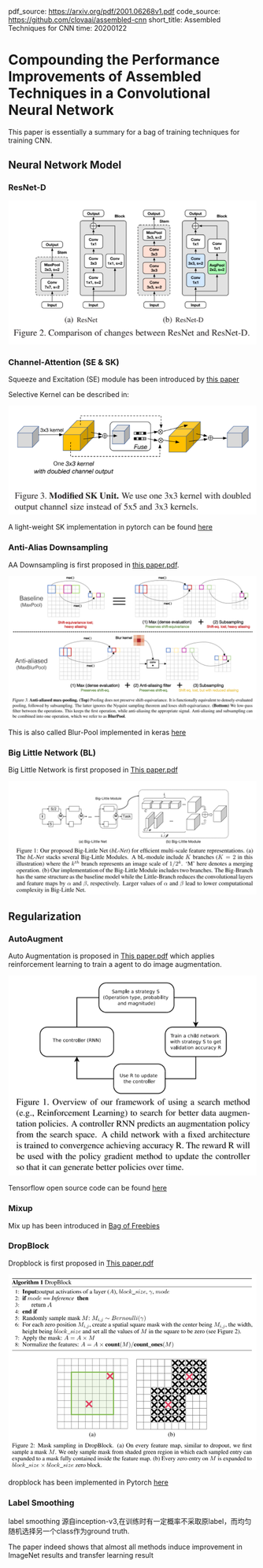 pdf_source: https://arxiv.org/pdf/2001.06268v1.pdf
code_source: https://github.com/clovaai/assembled-cnn
short_title: Assembled Techniques for CNN
time: 20200122
# Compounding the Performance Improvements of Assembled Techniques in a Convolutional Neural Network

This paper is essentially a summary for a bag of training techniques for training CNN.

## Neural Network Model

### ResNet-D

![image](res/assembledcnn_resnetD.png)

### Channel-Attention  (SE & SK)

Squeeze and Excitation (SE) module has been introduced by [this paper](../Building_Blocks/Squeeze-and-Excitation_Networks.md)

Selective Kernel can be described in:

![image](res/assembledcnn_SK.png)

A light-weight SK implementation in pytorch can be found [here](https://github.com/pppLang/SKNet)

### Anti-Alias Downsampling

AA Downsampling is first proposed in [this paper.pdf](https://arxiv.org/pdf/1904.11486.pdf).

![image](res/assembledcnn_maxpooling.png)

This is also called Blur-Pool implemented in keras [here](https://github.com/csvance/blur-pool-keras)

### Big Little Network (BL)

Big Little Network is first proposed in [This paper.pdf](https://arxiv.org/pdf/1807.03848.pdf)

![image](res/assembledcnn_BLNet.png)

## Regularization

### AutoAugment

Auto Augmentation is proposed in [This paper.pdf](https://arxiv.org/pdf/1805.09501.pdf) which applies reinforcement learning to train a agent to do image augmentation.

![image](res/assembledcnn_AutoAug.png)

Tensorflow open source code can be found [here](https://github.com/tensorflow/tpu/blob/master/models/official/efficientnet/autoaugment.py)
### Mixup

Mix up has been introduced in [Bag of Freebies](../other_categories/object_detection_2D/BoFDetection.md)

### DropBlock

Dropblock is first proposed in [This paper.pdf](https://arxiv.org/pdf/1810.12890.pdf)

![image](res/assembledcnn_Dropblock.png)

dropblock has been implemented in Pytorch [here](https://github.com/miguelvr/dropblock)

### Label Smoothing

label smoothing 源自inception-v3,在训练时有一定概率不采取原label，而均匀随机选择另一个class作为ground truth.


The paper indeed shows that almost all methods induce improvement in ImageNet results and transfer learning result